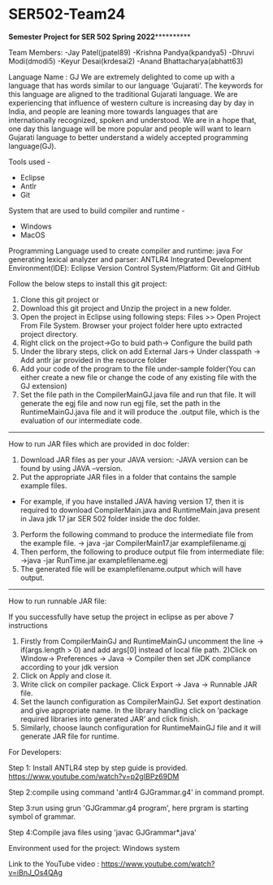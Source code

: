 # SER502-Team24

********************************Semester Project for SER 502 Spring 2022******************************************

Team Members:
-Jay Patel(jpatel89)
-Krishna Pandya(kpandya5)
-Dhruvi Modi(dmodi5)
-Keyur Desai(krdesai2)
-Anand Bhattacharya(abhatt63)

Language Name : GJ
We are extremely delighted to come up with a language that has words similar to our language ‘Gujarati’. The keywords for this language are aligned to the traditional Gujarati language. We are experiencing that influence of western culture is increasing day by day in India, and people are leaning more towards languages that are internationally recognized, spoken and understood. We are in a hope that, one day this language will be more popular and people will want to learn Gujarati language to better understand a widely accepted programming language(GJ).

Tools used -
- Eclipse
- Antlr
- Git



System that are used to build compiler and runtime -
- Windows 
- MacOS


Programming Language used to create compiler and runtime: java
For generating lexical analyzer and parser: ANTLR4 
Integrated Development Environment(IDE): Eclipse 
Version Control System/Platform: Git and GitHub

Follow the below steps to install this git project:

1. Clone this git project or
2. Download this git project and Unzip the project in a new folder.
3. Open the project in Eclipse using following steps:
    Files >> Open Project From File System. Browser your project folder here upto extracted project directory.
4. Right click on the project->Go to buid path-> Configure the build path
5. Under the library steps, click on add External Jars-> Under classpath -> Add antlr jar provided in the resource folder
6. Add your code of the program to the file under-sample folder(You can either create a new file or change the code of any existing file with the GJ extension)
7. Set the file path in the CompilerMainGJ.java file and run that file. It will generate the egj file and now run egj file, set the path in the RuntimeMainGJ.java file and it will produce the .output file, which is the evaluation of our intermediate code.

------------------------------------------------------------------------------------------------------
How to run JAR files which are provided in doc folder:
1) Download JAR files as per your JAVA version:
 -JAVA version can be found by using JAVA –version.
2) Put the appropriate JAR files in a folder that contains the sample example files.
 - For example, if you have installed JAVA having version 17, then it is required to download   CompilerMain.java and RuntimeMain.java present in Java jdk 17 jar SER 502 folder inside the doc folder.	
3) Perform the following command to produce the intermediate file from the example file.
	-> java -jar CompilerMain17.jar examplefilename.gj
4) Then perform, the following to produce output file from intermediate file:
	->java -jar RunTime.jar examplefilename.egj
5) The generated file will be examplefilename.output which will have output.

-------------------------------------------------------------------------------------------------------
How to run runnable JAR file:

If you successfully have setup the project in eclipse as per above 7 instructions 

1) Firstly from CompilerMainGJ and RuntimeMainGJ uncomment the line -> if(args.length > 0) and add args[0]
instead of local file path.
2)Click on Window-> Preferences -> Java -> Compiler then set JDK compliance according to your jdk version
3) Click on Apply and close it. 
4) Write click on compiler package. Click Export -> Java -> Runnable JAR file.
5) Set the launch configuration as CompilerMainGJ. Set export destination and give appropriate name. In the library handling click on  ‘package required libraries into generated JAR’ and click finish.
6) Similarly, choose launch configuration for RuntimeMainGJ file and it will generate JAR file for runtime.


For Developers:

Step 1: Install ANTLR4 step by step guide is provided.
https://www.youtube.com/watch?v=p2gIBPz69DM

Step 2:compile using command 'antlr4 GJGrammar.g4' in command prompt.

Step 3:run using grun 'GJGrammar.g4 program', here prgram is starting symbol of grammar.

Step 4:Compile java files using 'javac GJGrammar*.java'


Environment used for the project: Windows system
 
Link to the YouTube video : https://www.youtube.com/watch?v=iBnJ_Os4QAg
